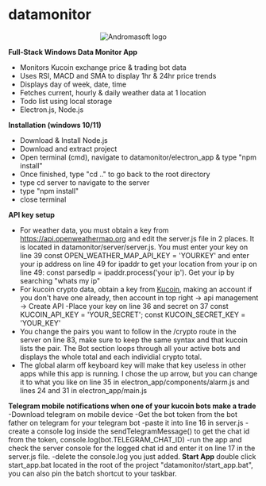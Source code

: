 # datamonitor
<p align="center">
<img src="" alt="Andromasoft logo"/>
</p>

<b>Full-Stack Windows Data Monitor App</b>
  - Monitors Kucoin exchange price & trading bot data
  - Uses RSI, MACD and SMA to display 1hr & 24hr price trends
  - Displays day of week, date, time 
  - Fetches current, hourly & daily weather data at 1 location 
  - Todo list using local storage
  - Electron.js, Node.js

<b><b>Installation (windows 10/11)</b></b>
  - Download & Install Node.js
  - Download and extract project
  - Open terminal (cmd), navigate to datamonitor/electron_app & type "npm install"
  - Once finished, type "cd .." to go back to the root directory
  - type cd server to navigate to the server
  - type "npm install" 
  - close terminal
 
<b><b>API key setup</b></b>
  - For weather data, you must obtain a key from https://api.openweathermap.org and edit the server.js file
    in 2 places. It is located in datamonitor/server/server.js. You must enter your key on line 39
    const OPEN_WEATHER_MAP_API_KEY = 'YOURKEY' and enter your ip address on line 49 for ipaddr to get your
    location from your ip on line 49: const parsedIp = ipaddr.process('your ip'). Get your ip by searching "whats my ip"
  - For kucoin crypto data, obtain a key from <a href='https://kucoin.com'>Kucoin</a>, making an account if 
    you don't have one already, then account in top right -> api management -> Create API
    -Place your key on line 36 and secret on 37 const KUCOIN_API_KEY = 'YOUR_SECRET';
     const KUCOIN_SECRET_KEY = 'YOUR_KEY'
  - You change the pairs you want to follow in the /crypto route in the server on line 83, make sure to keep
    the same syntax and that kucoin lists the pair. The Bot section loops through all your active bots and displays
    the whole total and each individial crypto total.
  - The global alarm off keyboard key will make that key useless in other apps while this app is running. I chose the up arrow, but 
    you can change it to what you like on line 35 in electron_app/components/alarm.js and lines 24 and 31 in electron_app/main.js 
    
 <b>Telegram mobile notifications when one of your kucoin bots make a trade</b>
 -Download telegram on mobile device
 -Get the bot token from the bot father on telegram for your telegram bot
 -paste it into line 16 in server.js
 -create a console log inside the sendTelegramMessage() to get the chat id from the token, console.log(bot.TELEGRAM_CHAT_ID)
 -run the app and check the server console for the logged chat id and enter it on line 17 in the server.js file.
 -delete the console.log you just added.
 <b>Start App</b>
    double click start_app.bat located in the root of the project "datamonitor/start_app.bat", you can also pin the batch shortcut to
    your taskbar.
